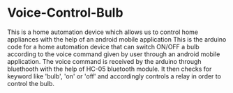 # Voice-Control-Bulb
This is a home automation device which allows us to control home appliances with the help of an android mobile application
This is the arduino code for a home automation device that can switch ON/OFF a bulb according to the voice command given by user through an
android mobile application. The voice command is received by the arduino through bluethooth with the help of HC-05 bluetooth module.
It then checks for keyword like 'bulb', 'on' or 'off' and accordingly controls a relay in order to control the bulb.
